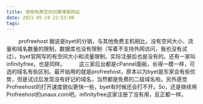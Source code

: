 ```yaml
---
title: 使用免费空间创建博客网站
date: 2021-05-24 22:53:08
tags:
---
```

&emsp;&emsp; 
profreehost 据说是byet的分销，与其他免费主机相比，没有空间大小、流量和域名数量的限制，数据库也没有限制（写着不支持外网访问，我也没有试过）。byet官网写的有空间大小和流量限制，实际注册后也是没有的。还有一家叫infinityfree，也是同样。
&emsp;&emsp;
这三家后台都是cPannel面板，长得一模一样，可选的域名有些区别。最开始用的就是profreehost，原本以为byet是东家会有些优势，但是试过后发现没有好记的域名，当然都是免费的二级域名啦。另外感觉Profreehost的打开速度貌似更快一些，byet有时候还会打不开。So，还是继续用Profreehost的unaux.com吧。infinityfree这家注册了没有用，反正都一样。
